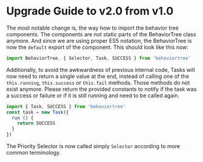 # Upgrade Guide to v2.0 from v1.0

The most notable change is, the way how to import the behavior tree components. The components are not static parts of the BehaviorTree class anymore. And since we are using proper ES5 notation, the BehaviorTree is now the `default` export of the component. This should look like this now:

```js
import BehaviorTree, { Selector, Task, SUCCESS } from 'behaviortree'
```

Additionally, to avoid the awkwardness of previous internal code, Tasks will now need to return a single value at the end, instead of calling one of the `this.running`, `this.success` or `this.fail` methods. Those methods do not exist anymore. Please return the provided constants to notify if the task was a success or failure or if it is still running and need to be called again.

```js
import { Task, SUCCESS } from 'behaviortree'
const task = new Task({
  run () {
    return SUCCESS
  }
})
```

The Priority Selector is now called simply `Selector` according to more common terminology.
